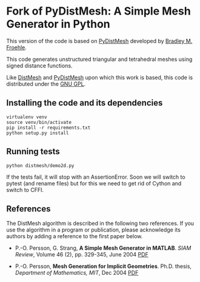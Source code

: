# Fork of PyDistMesh: A Simple Mesh Generator in Python

This version of the code is based on
[PyDistMesh](https://github.com/bfroehle/pydistmesh) developed by [Bradley M.
Froehle](https://github.com/bfroehle).

This code generates unstructured triangular and tetrahedral meshes using signed
distance functions.

Like [DistMesh](http://persson.berkeley.edu/distmesh/) and
[PyDistMesh](https://github.com/bfroehle/pydistmesh) upon which this work is
based, this code is distributed under the [GNU GPL](../master/LICENSE).


## Installing the code and its dependencies

```
virtualenv venv
source venv/bin/activate
pip install -r requirements.txt
python setup.py install
```


## Running tests

```
python distmesh/demo2d.py
```

If the tests fail, it will stop with an AssertionError. Soon we will switch to
pytest (and rename files) but for this we need to get rid of Cython and switch to CFFI.


## References

The DistMesh algorithm is described in the following two references.
If you use the algorithm in a program or publication, please
acknowledge its authors by adding a reference to the first paper
below.

- P.-O. Persson, G. Strang, **A Simple Mesh Generator in MATLAB**.
  *SIAM Review*, Volume 46 (2), pp. 329-345, June 2004 [PDF](http://persson.berkeley.edu/distmesh/persson04mesh.pdf)

- P.-O. Persson, **Mesh Generation for Implicit Geometries**.
  Ph.D. thesis, *Department of Mathematics, MIT*, Dec 2004 [PDF](http://persson.berkeley.edu/thesis/persson-thesis-color.pdf)
